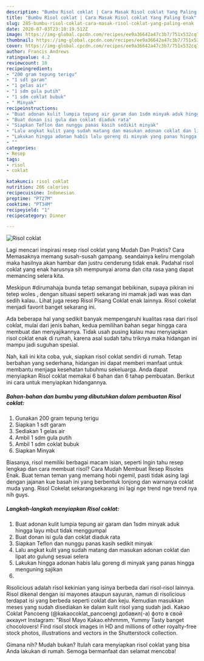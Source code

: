 ```yaml
---
description: "Bumbu Risol coklat | Cara Masak Risol coklat Yang Paling Enak"
title: "Bumbu Risol coklat | Cara Masak Risol coklat Yang Paling Enak"
slug: 285-bumbu-risol-coklat-cara-masak-risol-coklat-yang-paling-enak
date: 2020-07-03T23:10:19.512Z
image: https://img-global.cpcdn.com/recipes/ee9a36642a47c3b7/751x532cq70/risol-coklat-foto-resep-utama.jpg
thumbnail: https://img-global.cpcdn.com/recipes/ee9a36642a47c3b7/751x532cq70/risol-coklat-foto-resep-utama.jpg
cover: https://img-global.cpcdn.com/recipes/ee9a36642a47c3b7/751x532cq70/risol-coklat-foto-resep-utama.jpg
author: Francis Andrews
ratingvalue: 4.2
reviewcount: 10
recipeingredient:
- "200 gram tepung terigu"
- "1 sdt garam"
- "1 gelas air"
- "1 sdm gula putih"
- "1 sdm coklat bubuk"
- " Minyak"
recipeinstructions:
- "Buat adonan kulit lumpia tepung air garam dan 1sdm minyak aduk hingga layu mbut tidak menggumpal"
- "Buat donan isi gula dan coklat diaduk rata"
- "Siapkan Teflon dan nunggu panas kasih sedikit minyak"
- "Lalu angkat kulit yang sudah matang dan masukan adonan coklat dan lipat ato gulung sesuai selera"
- "Lakukan hingga adonan habis lalu goreng di minyak yang panas hingga menguning sajikan"
- ""
categories:
- Resep
tags:
- risol
- coklat

katakunci: risol coklat 
nutrition: 266 calories
recipecuisine: Indonesian
preptime: "PT27M"
cooktime: "PT34M"
recipeyield: "1"
recipecategory: Dinner

---
```



![Risol coklat](https://img-global.cpcdn.com/recipes/ee9a36642a47c3b7/751x532cq70/risol-coklat-foto-resep-utama.jpg)

Lagi mencari inspirasi resep risol coklat yang Mudah Dan Praktis? Cara Memasaknya memang susah-susah gampang. seandainya keliru mengolah maka hasilnya akan hambar dan justru cenderung tidak enak. Padahal risol coklat yang enak harusnya sih mempunyai aroma dan cita rasa yang dapat memancing selera kita.

Meskipun #dirumahaja bunda tetap semangat bebikinan, supaya pikiran ini tetep woles , dengan situasi seperti sekarang ini mamak jadi was was dan sedih kalau.. Lihat juga resep Risol Pisang Coklat enak lainnya. Risol cokelat menjadi favorit banget sekarang ini.

Ada beberapa hal yang sedikit banyak mempengaruhi kualitas rasa dari risol coklat, mulai dari jenis bahan, kedua pemilihan bahan segar hingga cara membuat dan menyajikannya. Tidak usah pusing kalau mau menyiapkan risol coklat enak di rumah, karena asal sudah tahu triknya maka hidangan ini mampu jadi suguhan spesial.


Nah, kali ini kita coba, yuk, siapkan risol coklat sendiri di rumah. Tetap berbahan yang sederhana, hidangan ini dapat memberi manfaat untuk membantu menjaga kesehatan tubuhmu sekeluarga. Anda dapat menyiapkan Risol coklat memakai 6 bahan dan 6 tahap pembuatan. Berikut ini cara untuk menyiapkan hidangannya.

<!--inarticleads1-->

##### Bahan-bahan dan bumbu yang dibutuhkan dalam pembuatan Risol coklat:

1. Gunakan 200 gram tepung terigu
1. Siapkan 1 sdt garam
1. Sediakan 1 gelas air
1. Ambil 1 sdm gula putih
1. Ambil 1 sdm coklat bubuk
1. Siapkan  Minyak


Biasanya, risol memiliki berbagai macam isian, seperti Ingin tahu resep lengkap dan cara membuat risol? Cara Mudah Membuat Resep Risoles Enak. Buat teman teman yang memang hobi ngemil, pasti tidak asing lagi dengan jajanan kue basah ini yang berbentuk lonjong dan warnanya coklat muda yang. Risol Cokelat sekarangsekarang ini lagi nge trend nge trend nya nih guys. 

<!--inarticleads2-->

##### Langkah-langkah menyiapkan Risol coklat:

1. Buat adonan kulit lumpia tepung air garam dan 1sdm minyak aduk hingga layu mbut tidak menggumpal
1. Buat donan isi gula dan coklat diaduk rata
1. Siapkan Teflon dan nunggu panas kasih sedikit minyak
1. Lalu angkat kulit yang sudah matang dan masukan adonan coklat dan lipat ato gulung sesuai selera
1. Lakukan hingga adonan habis lalu goreng di minyak yang panas hingga menguning sajikan
1. 


Risolicious adalah risol kekinian yang isinya berbeda dari risol-risol lainnya. Risol dikenal dengan isi mayones ataupun sayuran, namun di risolicious terdapat isi yang berbeda seperti coklat dan keju. Kemudian masukkan meses yang sudah disediakan ke dalam kulit risol yang sudah jadi. Kakao Coklat Pancoeng (@kakaocoklat_pancoeng) добавил(-а) фото в свой аккаунт Instagram: &#34;Risol Mayo Kakao.ehhmmm, Yummy Tasty banget chocolovers! Find risol stock images in HD and millions of other royalty-free stock photos, illustrations and vectors in the Shutterstock collection. 

Gimana nih? Mudah bukan? Itulah cara menyiapkan risol coklat yang bisa Anda lakukan di rumah. Semoga bermanfaat dan selamat mencoba!
